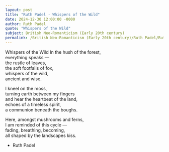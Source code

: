 ```yaml
---
layout: post
title: "Ruth Padel - Whispers of the Wild"
date: 2024-12-30 12:00:00 -0000
author: Ruth Padel
quote: "Whispers of the Wild"
subject: British Neo-Romanticism (Early 20th century)
permalink: /British Neo-Romanticism (Early 20th century)/Ruth Padel/Ruth Padel - Whispers of the Wild
---
```


Whispers of the Wild
In the hush of the forest,  
everything speaks —  
the rustle of leaves,  
the soft footfalls of fox,  
whispers of the wild,  
ancient and wise.

I kneel on the moss,  
turning earth between my fingers  
and hear the heartbeat of the land,  
echoes of a timeless spirit,  
a communion beneath the boughs.

Here, amongst mushrooms and ferns,  
I am reminded of this cycle —  
fading, breathing, becoming,  
all shaped by the landscapes kiss.

- Ruth Padel
